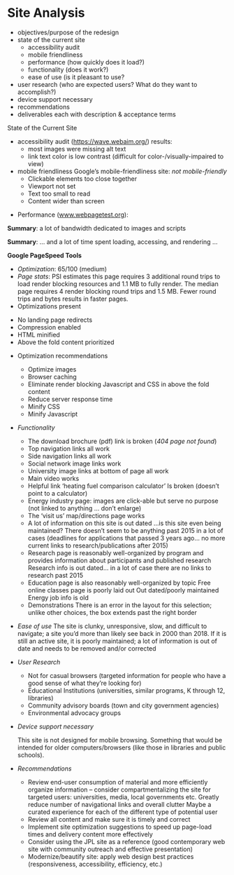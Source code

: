 # Site Analysis

+ objectives/purpose of the redesign
+ state of the current site
  -	accessibility audit
  -	mobile friendliness
  -	performance (how quickly does it load?)
  -	functionality (does it work?)
  -	ease of use (is it pleasant to use?
+	user research (who are expected users? What do they want to accomplish?)
+	device support necessary
+	recommendations
+	deliverables each with description & acceptance terms

State of the Current Site
  *	accessibility audit (https://wave.webaim.org/) results:
     - most images were missing alt text
      - link text color is low contrast (difficult for color-/visually-impaired to view)
  *	mobile friendliness
  Google’s mobile-friendliness site:  *not mobile-friendly*
    -	Clickable elements too close together
    -	Viewport not set
    -	Text too small to read
    -	Content wider than screen
  +	Performance
    (www.webpagetest.org):
 
**Summary**: a lot of bandwidth dedicated to images and scripts 

**Summary**: … and a lot of time spent loading, accessing, and rendering … 

**Google PageSpeed Tools**
*	*Optimization*: 65/100 (medium)
*	*Page stats*: PSI estimates this page requires 3 additional round trips to load render blocking resources and 1.1 MB to fully render.     The median page requires 4 render blocking round trips and 1.5 MB. Fewer round trips and bytes results in faster pages.
*	Optimizations present
  +	No landing page redirects
  +	Compression enabled
  +	HTML minified
  +	Above the fold content prioritized
  *	Optimization recommendations
    -	Optimize images
    -	Browser caching
    -	Eliminate render blocking Javascript and CSS in above the fold content
    -	Reduce server response time
    -	Minify CSS
    -	Minify Javascript
  *	*Functionality*
    -	The download brochure (pdf) link is broken (*404 page not found*)
    -	Top navigation links all work
    -	Side navigation links all work
    -	Social network image links work
    -	University image links at bottom of page all work
    -	Main video works
    -	Helpful link ‘heating fuel comparison calculator’ Is broken (doesn’t point to a calculator)
    -	Energy industry page: images are click-able but serve no purpose (not linked to anything … don’t enlarge)
    -	The ‘visit us’ map/directions page works
    -	A lot of information on this site is out dated …is this site even being maintained? There doesn’t seem to be anything past 2015 in
      a lot of cases (deadlines for applications that passed 3 years ago… no more current links to research/publications after 2015)
    -	Research page is reasonably well-organized by program and provides information about participants and published research
      Research info is out dated… in a lot of case there are no links to research past 2015
    -	Education page is also reasonably well-organized by topic
      Free online classes page is poorly laid out
      Out dated/poorly maintained
      Energy job info is old
    -	Demonstrations
      There is an error in the layout for this selection; unlike other choices, the box extends past the right border

*	*Ease of use*
  The site is clunky, unresponsive, slow, and difficult to navigate; a site you’d more than likely see back in 2000 than 2018. If it is   still an active site, it is poorly maintained; a lot of information is out of date and needs to be removed and/or corrected

  *	*User Research*
    -	Not for casual browsers (targeted information for people who have a good sense of what they’re looking for)
    -	Educational Institutions (universities, similar programs, K through 12, libraries)
    -	Community advisory boards (town and city government agencies)
    -	Environmental advocacy groups

*	*Device support necessary*

    This site is not designed for mobile browsing. Something that would be intended for older computers/browsers (like those in
    libraries and public schools).

  *	*Recommendations*
    -	Review end-user consumption of material and more efficiently organize information – consider compartmentalizing the site for 
      targeted users: universities, media, local governments etc. 
      Greatly reduce number of navigational links and overall clutter
      Maybe a curated experience for each of the different type of potential user
    -	Review all content and make sure it is timely and correct
    -	Implement site optimization suggestions to speed up page-load times and delivery content more effectively
    -	Consider using the JPL site as a reference (good contemporary web site with community outreach and effective presentation)
    -	Modernize/beautify site: apply web design best practices (responsiveness, accessibility, efficiency, etc.)


